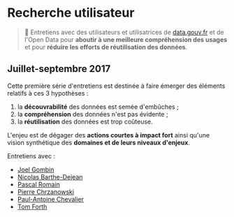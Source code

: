 # Recherche utilisateur

> 🎤 Entretiens avec des utilisateurs et utilisatrices de [data.gouv.fr][datagouv] et de l'Open Data pour **aboutir à une meilleure compréhension des usages** et pour **réduire les efforts de réutilisation des données**.

## Juillet-septembre 2017

Cette première série d'entretiens est destinée à faire émerger des éléments relatifs à ces 3 hypothèses :

1. la **découvrabilité** des données est semée d'embûches ;
2. la **compréhension** des données n'est pas évidente ;
3. la **réutilisation** des données est trop coûteuse.

L'enjeu est de dégager des **actions courtes à impact fort** ainsi qu'une vision synthétique des **domaines et de leurs niveaux d'enjeux**.

Entretiens avec :

* [Joel Gombin](interviews/20170711-joel/index.md)
* [Nicolas Barthe-Dejean](interviews/20170711-nicolas/index.md)
* [Pascal Romain](interviews/20170711-pascal/index.md)
* [Pierre Chrzanowski](interviews/20170713-pierre/index.md)
* [Paul-Antoine Chevalier](interviews/20170803-paul-antoine/index.md)
* [Tom Forth](interviews/20170817-tom/index.md)

[datagouv]: https://data.gouv.fr/

